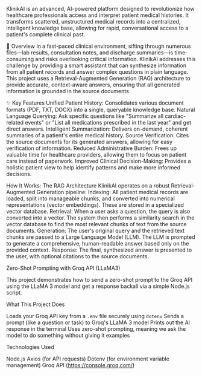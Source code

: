 KlinikAI is an advanced, AI-powered platform designed to revolutionize how healthcare professionals access and interpret patient medical histories. It transforms scattered, unstructured medical records into a centralized, intelligent knowledge base, allowing for rapid, conversational access to a patient's complete clinical past.




🌟 Overview
In a fast-paced clinical environment, sifting through numerous files—lab results, consultation notes, and discharge summaries—is time-consuming and risks overlooking critical information. KlinikAI addresses this challenge by providing a smart assistant that can synthesize information from all patient records and answer complex questions in plain language.
This project uses a Retrieval-Augmented Generation (RAG) architecture to provide accurate, context-aware answers, ensuring that all generated information is grounded in the source documents



✨ Key Features
Unified Patient History: Consolidates various document formats (PDF, TXT, DOCX) into a single, queryable knowledge base.
Natural Language Querying: Ask specific questions like "Summarize all cardiac-related events" or "List all medications prescribed in the last year" and get direct answers.
Intelligent Summarization: Delivers on-demand, coherent summaries of a patient's entire medical history.
Source Verification: Cites the source documents for its generated answers, allowing for easy verification of information.
Reduced Administrative Burden: Frees up valuable time for healthcare providers, allowing them to focus on patient care instead of paperwork.
Improved Clinical Decision-Making: Provides a holistic patient view to help identify patterns and make more informed decisions.



How It Works: The RAG Architecture
KlinikAI operates on a robust Retrieval-Augmented Generation pipeline:
Indexing: All patient medical records are loaded, split into manageable chunks, and converted into numerical representations (vector embeddings). These are stored in a specialized vector database.
Retrieval: When a user asks a question, the query is also converted into a vector. The system then performs a similarity search in the vector database to find the most relevant chunks of text from the source documents.
Generation: The user's original query and the retrieved text chunks are passed to a Large Language Model (LLM). The LLM is prompted to generate a comprehensive, human-readable answer based only on the provided context.
Response: The final, synthesized answer is presented to the user, with optional citations to the source documents.


 Zero-Shot Prompting with Groq API (LLaMA3)

This project demonstrates how to send a zero-shot prompt to the Groq API using the LLaMA 3 model and get a response backall via a simple Node.js script.


 What This Project Does

 Loads your Groq API key from a `.env` file securely using `dotenv`
Sends a prompt (like a question or task) to Groq's LLaMA 3 model
 Prints out the AI response in the terminal
 Uses zero-shot prompting, meaning we ask the model to do something without giving it examples

 Technologies Used

 Node.js
 Axios (for API requests)
 Dotenv (for environment variable management)
 Groq API (https://console.groq.com/)
